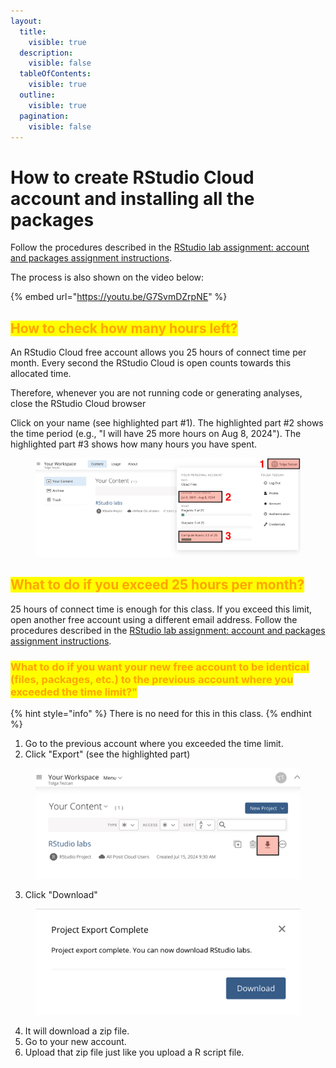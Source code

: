 ```yaml
---
layout:
  title:
    visible: true
  description:
    visible: false
  tableOfContents:
    visible: true
  outline:
    visible: true
  pagination:
    visible: false
---
```


# How to create RStudio Cloud account and installing all the packages

Follow the procedures described in the [RStudio lab assignment: account and packages assignment instructions](https://docs.google.com/document/d/1P0gpXCsAk03u9fSdHNdMpO43TCbHUoJT/edit?usp=sharing\&ouid=100179871492576617561\&rtpof=true\&sd=true).

The process is also shown on the video below:

{% embed url="https://youtu.be/G7SvmDZrpNE" %}

## <mark style="color:orange;">How to check how many hours left?</mark>

An RStudio Cloud free account allows you 25 hours of connect time per month. Every second the RStudio Cloud is open counts towards this allocated time.&#x20;

Therefore, whenever you are not running code or generating analyses, close the RStudio Cloud browser

Click on your name (see highlighted part #1). The highlighted part #2 shows the time period (e.g., "I will have 25 more hours on Aug 8, 2024"). The highlighted part #3 shows how many hours you have spent.

<figure><img src="../../../.gitbook/assets/ss_2024-07-19 14.13.56.png" alt=""><figcaption></figcaption></figure>

## <mark style="color:orange;">What to do if you exceed 25 hours per month?</mark>

25 hours of connect time is enough for this class. If you exceed this limit, open another free account using a different email address. Follow the procedures described in the [RStudio lab assignment: account and packages assignment instructions](https://docs.google.com/document/d/1P0gpXCsAk03u9fSdHNdMpO43TCbHUoJT/edit?usp=sharing\&ouid=100179871492576617561\&rtpof=true\&sd=true).

### <mark style="color:orange;">What to do if you want your new free account to be identical (files, packages, etc.) to the previous account where you exceeded the time limit?"</mark>

{% hint style="info" %}
There is no need for this in this class.
{% endhint %}

1. Go to the previous account where you exceeded the time limit.
2. Click "Export" (see the highlighted part)

<figure><img src="../../../.gitbook/assets/ss_2024-07-19 14.24.08.png" alt=""><figcaption></figcaption></figure>

3. Click "Download"

<figure><img src="../../../.gitbook/assets/image (1).png" alt=""><figcaption></figcaption></figure>

4. It will download a zip file.
5. Go to your new account.
6. Upload that zip file just like you upload a R script file.
